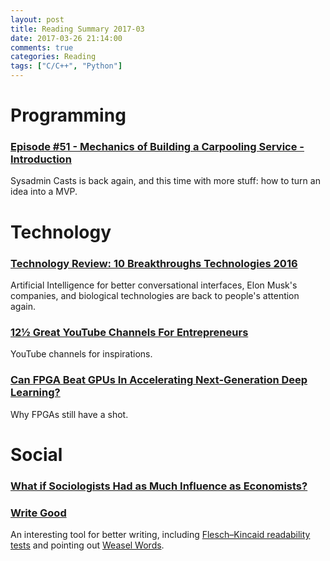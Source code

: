 ```yaml
---
layout: post
title: Reading Summary 2017-03
date: 2017-03-26 21:14:00
comments: true
categories: Reading
tags: ["C/C++", "Python"]
---
```


# Programming

### [Episode #51 - Mechanics of Building a Carpooling Service - Introduction](https://sysadmincasts.com/episodes/51-mechanics-of-building-a-carpooling-service-introduction)

Sysadmin Casts is back again, and this time with more stuff: how to turn an idea into a MVP.

# Technology

### [Technology Review: 10 Breakthroughs Technologies 2016](https://www.technologyreview.com/lists/technologies/2016/)

Artificial Intelligence for better conversational interfaces, Elon Musk's companies, and biological technologies are back to people's attention again.

<!-- more -->

### [12½ Great YouTube Channels For Entrepreneurs](https://blog.yalabot.com/i-got-sick-of-commoditized-content-for-entrepreneurs-heres-what-i-started-watching-instead-cdf9a5b28652#.ovebbjiaj)

YouTube channels for inspirations.

### [Can FPGA Beat GPUs In Accelerating Next-Generation Deep Learning?](https://www.nextplatform.com/2017/03/21/can-fpgas-beat-gpus-accelerating-next-generation-deep-learning/)

Why FPGAs still have a shot.

# Social

### [What if Sociologists Had as Much Influence as Economists?](https://mobile.nytimes.com/2017/03/17/upshot/what-if-sociologists-had-as-much-influence-as-economists.html?smid=tw-nytimes&smtyp=cur&referer=https://t.co/DuJskMsbQf)

### [Write Good](https://github.com/btford/write-good)

An interesting tool for better writing, including [Flesch–Kincaid readability tests](https://en.wikipedia.org/wiki/Flesch%E2%80%93Kincaid_readability_tests) and pointing out [Weasel Words](https://en.wikipedia.org/wiki/Weasel_word).
